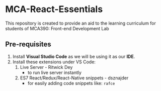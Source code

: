 # MCA-React-Essentials
This repository is created to provide an aid to the learning curriculum for students of MCA390: Front-end Development Lab

## Pre-requisites
1. Install **Visual Studio Code** as we will be using it as our **IDE**.
1. Install these extensions under VS Code:
   1. Live Server - Ritwick Dey
      - to run live server instantly
   2. ES7 React/Redux/React-Native snippets - dsznajder
      - for easily adding code snippets like: `rafce`

